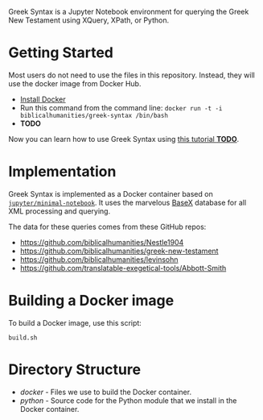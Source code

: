 Greek Syntax is a Jupyter Notebook environment for querying the Greek New Testament using XQuery, XPath, or Python.

# Getting Started

Most users do not need to use the files in this repository.  Instead, they will use the docker image from Docker Hub.

- [Install Docker](https://docs.docker.com/install/)
- Run this command from the command line:
  `docker run -t -i biblicalhumanities/greek-syntax /bin/bash`
- **TODO**

Now you can learn how to use Greek Syntax using [this tutorial **TODO**]().

# Implementation

Greek Syntax is implemented as a Docker container based on [`jupyter/minimal-notebook`](https://github.com/jupyter/docker-stacks/tree/master/minimal-notebook). It uses the marvelous [BaseX](basex.org) database for all XML processing and querying.

The data for these queries comes from these GitHub repos:

- https://github.com/biblicalhumanities/Nestle1904
- https://github.com/biblicalhumanities/greek-new-testament
- https://github.com/biblicalhumanities/levinsohn
- https://github.com/translatable-exegetical-tools/Abbott-Smith

# Building a Docker image

To build a Docker image, use this script:

`build.sh`

# Directory Structure

- *docker* - Files we use to build the Docker container.
- *python* - Source code for the Python module that we install in the Docker container.

